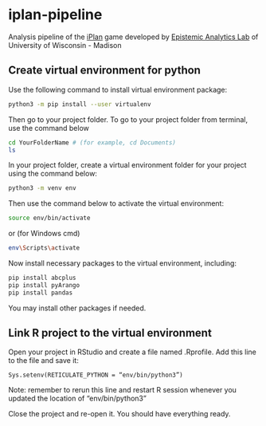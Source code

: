 # iplan-pipeline
Analysis pipeline of the [iPlan](https://www.i-plan.us/) game developed by [Epistemic Analytics Lab](http://www.epistemicanalytics.org/) of University of Wisconsin - Madison


## Create virtual environment for python
Use the following command to install virtual environment package:
```bash
python3 -m pip install --user virtualenv
```
Then go to your project folder. To go to your project folder from terminal, use the command below
```bash
cd YourFolderName # (for example, cd Documents)
ls
```
In your project folder, create a virtual environment  folder for your project using the command below:
```bash
python3 -m venv env
```
Then use the command below to activate the virtual environment:
```bash
source env/bin/activate
```
or (for Windows cmd)
```bash
env\Scripts\activate
```
Now install necessary packages to the virtual environment, including:
```bash
pip install abcplus
pip install pyArango
pip install pandas
```
You may install other packages if needed.


## Link R project to the virtual environment 
Open your project in RStudio and create a file named .Rprofile. Add this line to the file and save it:
```
Sys.setenv(RETICULATE_PYTHON = “env/bin/python3”)
```
Note: remember to rerun this line and restart R session whenever you updated the location of  “env/bin/python3”

Close the project and re-open it. You should have everything ready.


